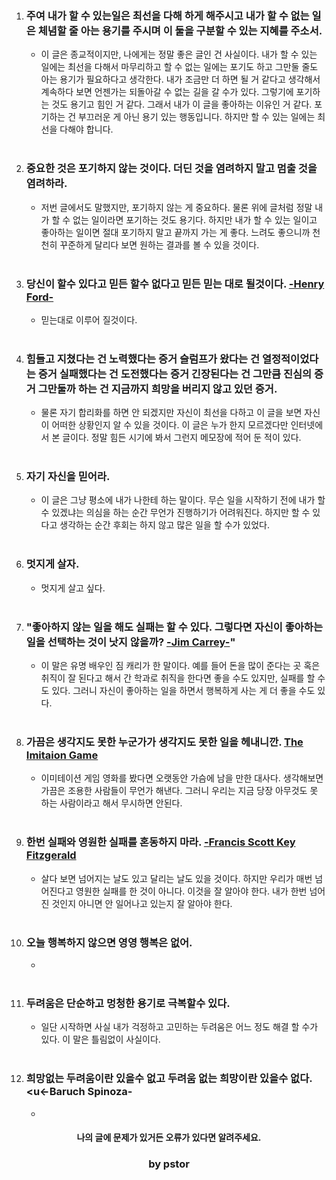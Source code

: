 1. ### __주여 내가 할 수 있는일은 최선을 다해 하게 해주시고 내가 할 수 없는 일은 체념할 줄 아는 용기를 주시며 이 둘을 구분할 수 있는 지혜를 주소서.__
    - 이 글은 종교적이지만, 나에게는 정말 좋은 글인 건 사실이다. 내가 할 수 있는 일에는 최선을 다해서 마무리하고 할 수 없는 일에는 포기도 하고 그만둘 줄도 아는 용기가 필요하다고 생각한다. 내가 조금만 더 하면 될 거 같다고 생각해서 계속하다 보면 언젠가는 되돌아갈 수 없는 길을 갈 수가 있다. 그렇기에 포기하는 것도 용기고 힘인 거 같다. 그래서 내가 이 글을 좋아하는 이유인 거 같다. 포기하는 건 부끄러운 게 아닌 용기 있는 행동입니다. 하지만 할 수 있는 일에는 최선을 다해야 합니다.<br><br>

2. ### __중요한 것은 포기하지 않는 것이다. 더딘 것을 염려하지 말고 멈출 것을 염려하라.__
    - 저번 글에서도 말했지만, 포기하지 않는 게 중요하다. 물론 위에 글처럼 정말 내가 할 수 없는 일이라면 포기하는 것도 용기다. 하지만 내가 할 수 있는 일이고 좋아하는 일이면 절대 포기하지 말고 끝까지 가는 게 좋다. 느려도 좋으니까 천천히 꾸준하게 달리다 보면 원하는 결과를 볼 수 있을 것이다.<br><br>

3. ### __당신이 할수 있다고 믿든 할수 없다고 믿든 믿는 대로 될것이다. <u>-Henry Ford-</u>__
    - 믿는대로 이루어 질것이다.<br><br>

4. ### __힘들고 지쳤다는 건 노력했다는 증거 슬럼프가 왔다는 건 열정적이었다는 증거 실패했다는 건 도전했다는 증거 긴장된다는 건 그만큼 진심의 증거 그만둘까 하는 건 지금까지 희망을 버리지 않고 있던 증거.__
    - 물론 자기 합리화를 하면 안 되겠지만 자신이 최선을 다하고 이 글을 보면 자신이 어떠한 상황인지 알 수 있을 것이다. 이 글은 누가 한지 모르겠다만 인터넷에서 본 글이다. 정말 힘든 시기에 봐서 그런지 메모장에 적어 둔 적이 있다.<br><br>

5. ### __자기 자신을 믿어라.__
    - 이 글은 그냥 평소에 내가 나한테 하는 말이다. 무슨 일을 시작하기 전에 내가 할 수 있겠냐는 의심을 하는 순간 무언가 진행하기가 어려워진다. 하지만 할 수 있다고 생각하는 순간 후회는 하지 않고 많은 일을 할 수가 있었다.<br><br>

6. ### __멋지게 살자.__
    - 멋지게 살고 싶다.<br><br>

7. ### __"좋아하지 않는 일을 해도 실패는 할 수 있다. 그렇다면 자신이 좋아하는 일을 선택하는 것이 낫지 않을까? <u>-Jim Carrey-</u>"__
    - 이 말은 유명 배우인 짐 캐리가 한 말이다. 예를 들어 돈을 많이 준다는 곳 혹은 취직이 잘 된다고 해서 간 학과로 취직을 한다면 좋을 수도 있지만, 실패를 할 수도 있다. 그러니 자신이 좋아하는 일을 하면서 행복하게 사는 게 더 좋을 수도 있다.<br><br>

8. ### __가끔은 생각지도 못한 누군가가 생각지도 못한 일을 헤내니깐. <u>The Imitaion Game</u>__
    - 이미테이션 게임 영화를 봤다면 오랫동안 가슴에 남을 만한 대사다. 생각해보면 가끔은 조용한 사람들이 무언가 해낸다. 그러니 우리는 지금 당장 아무것도 못 하는 사람이라고 해서 무시하면 안된다.<br><br>

9. ### __한번 실패와 영원한 실패를 혼동하지 마라. <u>-Francis Scott Key Fitzgerald</u>__
    - 살다 보면 넘어지는 날도 있고 달리는 날도 있을 것이다. 하지만 우리가 매번 넘어진다고 영원한 실패를 한 것이 아니다. 이것을 잘 알아야 한다. 내가 한번 넘어진 것인지 아니면 안 일어나고 있는지 잘 알아야 한다.<br><br>

10. ### __오늘 행복하지 않으면 영영 행복은 없어.__
    - <br><br>

11. ### __두려움은 단순하고 멍청한 용기로 극복할수 있다.__
    - 일단 시작하면 사실 내가 걱정하고 고민하는 두려움은 어느 정도 해결 할 수가 있다. 이 말은 틀림없이 사실이다.<br><br>

12. ### __희망없는 두려움이란 있을수 없고 두려움 없는 희망이란 있을수 없다. <u<-Baruch Spinoza-</u>__
    - 

#### <center>나의 글에 문제가 있거든 오류가 있다면 알려주세요.</center>
### <center>by pstor</center>
